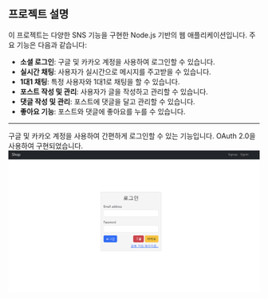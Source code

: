 ## 프로젝트 설명
이 프로젝트는 다양한 SNS 기능을 구현한 Node.js 기반의 웹 애플리케이션입니다. 주요 기능은 다음과 같습니다:

- **소셜 로그인**: 구글 및 카카오 계정을 사용하여 로그인할 수 있습니다.
- **실시간 채팅**: 사용자가 실시간으로 메시지를 주고받을 수 있습니다.
- **1대1 채팅**: 특정 사용자와 1대1로 채팅을 할 수 있습니다.
- **포스트 작성 및 관리**: 사용자가 글을 작성하고 관리할 수 있습니다.
- **댓글 작성 및 관리**: 포스트에 댓글을 달고 관리할 수 있습니다.
- **좋아요 기능**: 포스트와 댓글에 좋아요를 누를 수 있습니다.


---
구글 및 카카오 계정을 사용하여 간편하게 로그인할 수 있는 기능입니다. OAuth 2.0을 사용하여 구현되었습니다.
![소셜 로그인](./Scrennshot/login.png)




